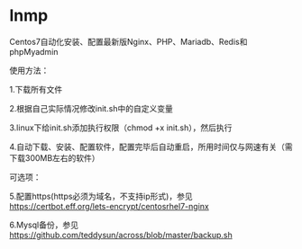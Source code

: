 # lnmp
Centos7自动化安装、配置最新版Nginx、PHP、Mariadb、Redis和phpMyadmin

使用方法：

1.下载所有文件

2.根据自己实际情况修改init.sh中的自定义变量

3.linux下给init.sh添加执行权限（chmod +x init.sh），然后执行

4.自动下载、安装、配置软件，配置完毕后自动重启，所用时间仅与网速有关（需下载300MB左右的软件）

可选项：

5.配置https(https必须为域名，不支持ip形式)，参见
https://certbot.eff.org/lets-encrypt/centosrhel7-nginx

6.Mysql备份，参见
https://github.com/teddysun/across/blob/master/backup.sh
